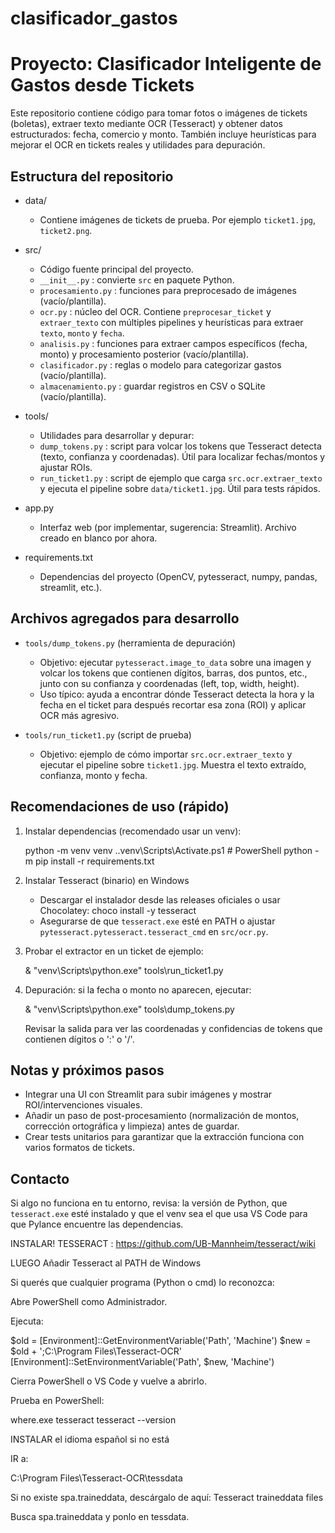 # clasificador_gastos

Proyecto: Clasificador Inteligente de Gastos desde Tickets
=========================================================

Este repositorio contiene código para tomar fotos o imágenes de tickets (boletas), extraer texto mediante OCR (Tesseract) y obtener datos estructurados: fecha, comercio y monto. También incluye heurísticas para mejorar el OCR en tickets reales y utilidades para depuración.

Estructura del repositorio
---------------------------

- data/
	- Contiene imágenes de tickets de prueba. Por ejemplo `ticket1.jpg`, `ticket2.png`.

- src/
	- Código fuente principal del proyecto.
	- `__init__.py` : convierte `src` en paquete Python.
	- `procesamiento.py` : funciones para preprocesado de imágenes (vacío/plantilla).
	- `ocr.py` : núcleo del OCR. Contiene `preprocesar_ticket` y `extraer_texto` con múltiples pipelines y heurísticas para extraer `texto`, `monto` y `fecha`.
	- `analisis.py` : funciones para extraer campos específicos (fecha, monto) y procesamiento posterior (vacío/plantilla).
	- `clasificador.py` : reglas o modelo para categorizar gastos (vacío/plantilla).
	- `almacenamiento.py` : guardar registros en CSV o SQLite (vacío/plantilla).

- tools/
	- Utilidades para desarrollar y depurar:
	- `dump_tokens.py` : script para volcar los tokens que Tesseract detecta (texto, confianza y coordenadas). Útil para localizar fechas/montos y ajustar ROIs.
	- `run_ticket1.py` : script de ejemplo que carga `src.ocr.extraer_texto` y ejecuta el pipeline sobre `data/ticket1.jpg`. Útil para tests rápidos.

- app.py
	- Interfaz web (por implementar, sugerencia: Streamlit). Archivo creado en blanco por ahora.

- requirements.txt
	- Dependencias del proyecto (OpenCV, pytesseract, numpy, pandas, streamlit, etc.).

Archivos agregados para desarrollo
---------------------------------
- `tools/dump_tokens.py` (herramienta de depuración)
	- Objetivo: ejecutar `pytesseract.image_to_data` sobre una imagen y volcar los tokens que contienen dígitos, barras, dos puntos, etc., junto con su confianza y coordenadas (left, top, width, height).
	- Uso típico: ayuda a encontrar dónde Tesseract detecta la hora y la fecha en el ticket para después recortar esa zona (ROI) y aplicar OCR más agresivo.

- `tools/run_ticket1.py` (script de prueba)
	- Objetivo: ejemplo de cómo importar `src.ocr.extraer_texto` y ejecutar el pipeline sobre `ticket1.jpg`. Muestra el texto extraído, confianza, monto y fecha.

Recomendaciones de uso (rápido)
------------------------------
1) Instalar dependencias (recomendado usar un venv):

	 python -m venv venv
	 .\.venv\Scripts\Activate.ps1  # PowerShell
	 python -m pip install -r requirements.txt

2) Instalar Tesseract (binario) en Windows
	 - Descargar el instalador desde las releases oficiales o usar Chocolatey:
		 choco install -y tesseract
	 - Asegurarse de que `tesseract.exe` esté en PATH o ajustar `pytesseract.pytesseract.tesseract_cmd` en `src/ocr.py`.

3) Probar el extractor en un ticket de ejemplo:

	 & "venv\Scripts\python.exe" tools\run_ticket1.py

4) Depuración: si la fecha o monto no aparecen, ejecutar:

	 & "venv\Scripts\python.exe" tools\dump_tokens.py

	 Revisar la salida para ver las coordenadas y confidencias de tokens que contienen dígitos o ':' o '/'.

Notas y próximos pasos
---------------------
- Integrar una UI con Streamlit para subir imágenes y mostrar ROI/intervenciones visuales.
- Añadir un paso de post-procesamiento (normalización de montos, corrección ortográfica y limpieza) antes de guardar.
- Crear tests unitarios para garantizar que la extracción funciona con varios formatos de tickets.

Contacto
--------
Si algo no funciona en tu entorno, revisa: la versión de Python, que `tesseract.exe` esté instalado y que el venv sea el que usa VS Code para que Pylance encuentre las dependencias.

INSTALAR!
TESSERACT : https://github.com/UB-Mannheim/tesseract/wiki

LUEGO  Añadir Tesseract al PATH de Windows

Si querés que cualquier programa (Python o cmd) lo reconozca:

Abre PowerShell como Administrador.

Ejecuta:

$old = [Environment]::GetEnvironmentVariable('Path', 'Machine')
$new = $old + ';C:\Program Files\Tesseract-OCR'
[Environment]::SetEnvironmentVariable('Path', $new, 'Machine')


Cierra PowerShell o VS Code y vuelve a abrirlo.

Prueba en PowerShell:

where.exe tesseract
tesseract --version

INSTALAR el idioma español si no está

IR a:

C:\Program Files\Tesseract-OCR\tessdata


Si no existe spa.traineddata, descárgalo de aquí:
Tesseract traineddata files

Busca spa.traineddata y ponlo en tessdata.